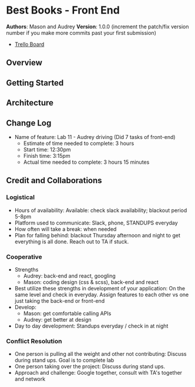 # Best Books - Front End

**Authors**: Mason and Audrey
**Version**: 1.0.0 (increment the patch/fix version number if you make more commits past your first submission)

- [Trello Board](https://trello.com/b/er6C3Otj/lab-11-12)

## Overview
<!-- Provide a high level overview of what this application is and why you are building it, beyond the fact that it's an assignment for this class. (i.e. What's your problem domain?) -->

## Getting Started
<!-- What are the steps that a user must take in order to build this app on their own machine and get it running? -->

## Architecture
<!-- Provide a detailed description of the application design. What technologies (languages, libraries, etc) you're using, and any other relevant design information. -->

## Change Log

- Name of feature: Lab 11 - Audrey driving (Did 7 tasks of front-end)
  - Estimate of time needed to complete: 3 hours
  - Start time: 12:30pm
  - Finish time: 3:15pm
  - Actual time needed to complete: 3 hours 15 minutes

## Credit and Collaborations

### Logistical

- Hours of availability: Available: check slack availability; blackout period 5-8pm
- Platform used to communicate: Slack, phone, STANDUPS everyday
- How often will take a break: when needed
- Plan for falling behind: blackout Thursday afternoon and night to get everything is all done. Reach out to TA if stuck.

### Cooperative

- Strengths
  - Audrey: back-end and react, googling
  - Mason: coding design (css & scss), back-end and react
- Best utilize these strengths in development of your application: On the same level and check in everyday. Assign features to each other vs one just taking the back-end or front-end
- Develop:
  - Mason: get comfortable calling APIs
  - Audrey: get better at design
- Day to day development: Standups everyday / check in at night

### Conflict Resolution

- One person is pulling all the weight and other not contributing: Discuss during stand ups. Goal is to complete lab
- One person taking over the project: Discuss during stand ups.
- Approach and challenge: Google together, consult with TA's together and network
